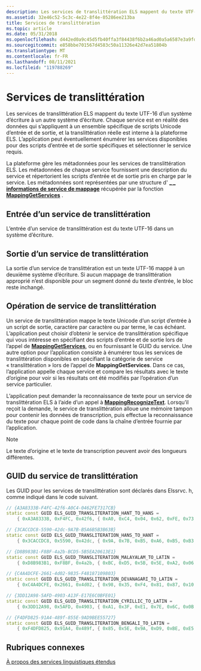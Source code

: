 ```yaml
---
description: Les services de translittération ELS mappent du texte UTF-16 d’un système d’écriture à un autre système d’écriture.
ms.assetid: 32e46c52-5c3c-4e22-8f4e-05286ee213ba
title: Services de translittération
ms.topic: article
ms.date: 05/31/2018
ms.openlocfilehash: d442ed0a9c45d5fb40ffa3f84438f6b2a46ad0a5a6587e3a9fd16dd2f2fd9cff
ms.sourcegitcommit: e858bbe701567d4583c50a11326e42d7ea51804b
ms.translationtype: MT
ms.contentlocale: fr-FR
ms.lasthandoff: 08/11/2021
ms.locfileid: "119788269"
---
```

# <a name="transliteration-services"></a>Services de translittération

Les services de translittération ELS mappent du texte UTF-16 d’un système d’écriture à un autre système d’écriture. Chaque service est en réalité des données qui s’appliquent à un ensemble spécifique de scripts Unicode d’entrée et de sortie, et la translittération réelle est interne à la plateforme ELS. L’application peut éventuellement énumérer les services disponibles pour des scripts d’entrée et de sortie spécifiques et sélectionner le service requis.

La plateforme gère les métadonnées pour les services de translittération ELS. Les métadonnées de chaque service fournissent une description du service et répertorient les scripts d’entrée et de sortie pris en charge par le service. Les métadonnées sont représentées par une structure d' [**\_ \_ informations de service de mappage**](/windows/desktop/api/Elscore/ns-elscore-mapping_service_info) récupérée par la fonction [**MappingGetServices**](/windows/desktop/api/Elscore/nf-elscore-mappinggetservices) .

## <a name="input-to-a-transliteration-service"></a>Entrée d’un service de translittération

L’entrée d’un service de translittération est du texte UTF-16 dans un système d’écriture.

## <a name="output-of-a-transliteration-service"></a>Sortie d’un service de translittération

La sortie d’un service de translittération est un texte UTF-16 mappé à un deuxième système d’écriture. Si aucun mappage de translittération approprié n’est disponible pour un segment donné du texte d’entrée, le bloc reste inchangé.

## <a name="transliteration-service-operation"></a>Opération de service de translittération

Un service de translittération mappe le texte Unicode d’un script d’entrée à un script de sortie, caractère par caractère ou par terme, le cas échéant. L’application peut choisir d’obtenir le service de translittération spécifique qui vous intéresse en spécifiant des scripts d’entrée et de sortie lors de l’appel de [**MappingGetServices**](/windows/desktop/api/Elscore/nf-elscore-mappinggetservices), ou en fournissant le GUID du service. Une autre option pour l’application consiste à énumérer tous les services de translittération disponibles en spécifiant la catégorie de service « translittération » lors de l’appel de **MappingGetServices**. Dans ce cas, l’application appelle chaque service et compare les résultats avec le texte d’origine pour voir si les résultats ont été modifiés par l’opération d’un service particulier.

L’application peut demander la reconnaissance de texte pour un service de translittération ELS à l’aide d’un appel à [**MappingRecognizeText**](/windows/desktop/api/Elscore/nf-elscore-mappingrecognizetext). Lorsqu’il reçoit la demande, le service de translittération alloue une mémoire tampon pour contenir les données de transcription, puis effectue la reconnaissance du texte pour chaque point de code dans la chaîne d’entrée fournie par l’application.

> [!Note]  
> Le texte d’origine et le texte de transcription peuvent avoir des longueurs différentes.

 

## <a name="transliteration-service-guids"></a>GUID du service de translittération

Les GUID pour les services de translittération sont déclarés dans Elssrvc. h, comme indiqué dans le code suivant.


```C++
// {A3A8333B-F4FC-42f6-A0C4-0462FE7317CB}
static const GUID ELS_GUID_TRANSLITERATION_HANT_TO_HANS =
    { 0xA3A8333B, 0xF4FC, 0x42f6, { 0xA0, 0xC4, 0x04, 0x62, 0xFE, 0x73, 0x17, 0xCB } };

// {3CACCDC8-5590-42dc-9A7B-B5A6B5B3B63B}
static const GUID ELS_GUID_TRANSLITERATION_HANS_TO_HANT =
    { 0x3CACCDC8, 0x5590, 0x42dc, { 0x9A, 0x7B, 0xB5, 0xA6, 0xB5, 0xB3, 0xB6, 0x3B } };

// {D8B983B1-F8BF-4a2b-BCD5-5B5EA20613E1}
static const GUID ELS_GUID_TRANSLITERATION_MALAYALAM_TO_LATIN =
    { 0xD8B983B1, 0xF8BF, 0x4a2b, { 0xBC, 0xD5, 0x5B, 0x5E, 0xA2, 0x06, 0x13, 0xE1 } };

// {C4A4DCFE-2661-4d02-9835-F48187109803}
static const GUID ELS_GUID_TRANSLITERATION_DEVANAGARI_TO_LATIN =
    { 0xC4A4DCFE, 0x2661, 0x4d02, { 0x98, 0x35, 0xF4, 0x81, 0x87, 0x10, 0x98, 0x03 } };

// {3DD12A98-5AFD-4903-A13F-E17E6C0BFE01}
static const GUID ELS_GUID_TRANSLITERATION_CYRILLIC_TO_LATIN =
    { 0x3DD12A98, 0x5AFD, 0x4903, { 0xA1, 0x3F, 0xE1, 0x7E, 0x6C, 0x0B, 0xFE, 0x01 } };

// {F4DFD825-91A4-489f-855E-9AD9BEE55727}
static const GUID ELS_GUID_TRANSLITERATION_BENGALI_TO_LATIN =
    { 0xF4DFD825, 0x91A4, 0x489f, { 0x85, 0x5E, 0x9A, 0xD9, 0xBE, 0xE5, 0x57, 0x27 } };
```



## <a name="related-topics"></a>Rubriques connexes

<dl> <dt>

[À propos des services linguistiques étendus](about-extended-linguistic-services.md)
</dt> </dl>

 

 



